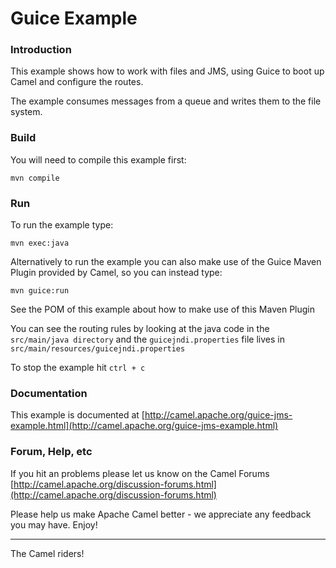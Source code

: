 # Guice Example

### Introduction

This example shows how to work with files and JMS, using Guice to boot up
Camel and configure the routes.

The example consumes messages from a queue and writes them to the file
system.

### Build

You will need to compile this example first:

	mvn compile
  
### Run

To run the example type:

	mvn exec:java

Alternatively to run the example you can also make use of the Guice Maven
Plugin provided by Camel, so you can instead type:

	mvn guice:run

See the POM of this example about how to make use of this Maven Plugin

You can see the routing rules by looking at the java code in the
`src/main/java directory` and the `guicejndi.properties` file lives in
`src/main/resources/guicejndi.properties`

To stop the example hit `ctrl + c`

### Documentation

This example is documented at [http://camel.apache.org/guice-jms-example.html](http://camel.apache.org/guice-jms-example.html)

### Forum, Help, etc 

If you hit an problems please let us know on the Camel Forums [http://camel.apache.org/discussion-forums.html](http://camel.apache.org/discussion-forums.html)

Please help us make Apache Camel better - we appreciate any feedback you may
have.  Enjoy!

------------------------
The Camel riders!
